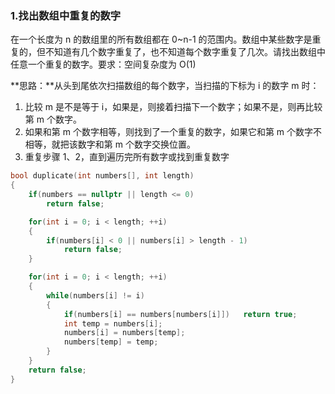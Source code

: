 ### 1.找出数组中重复的数字

在一个长度为 n 的数组里的所有数组都在 0~n-1 的范围内。数组中某些数字是重复的，但不知道有几个数字重复了，也不知道每个数字重复了几次。请找出数组中任意一个重复的数字。要求：空间复杂度为 O(1)

**思路：**从头到尾依次扫描数组的每个数字，当扫描的下标为 i 的数字 m 时：

1. 比较 m 是不是等于 i，如果是，则接着扫描下一个数字；如果不是，则再比较第 m 个数字。
2. 如果和第 m 个数字相等，则找到了一个重复的数字，如果它和第 m 个数字不相等，就把该数字和第 m 个数字交换位置。
3. 重复步骤 1、2，直到遍历完所有数字或找到重复数字

```c++
bool duplicate(int numbers[], int length)
{
    if(numbers == nullptr || length <= 0)
        return false;

    for(int i = 0; i < length; ++i)
    {
        if(numbers[i] < 0 || numbers[i] > length - 1)
            return false;
    }

    for(int i = 0; i < length; ++i)
    {
        while(numbers[i] != i)
        {
            if(numbers[i] == numbers[numbers[i]])	return true;
            int temp = numbers[i];
            numbers[i] = numbers[temp];
            numbers[temp] = temp;
        }
    }
    return false;
}
```



